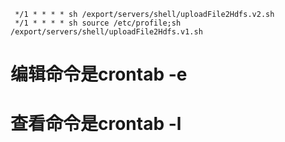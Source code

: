 ```
 */1 * * * * sh /export/servers/shell/uploadFile2Hdfs.v2.sh
 */1 * * * * sh source /etc/profile;sh /export/servers/shell/uploadFile2Hdfs.v1.sh
```

# 编辑命令是crontab -e
# 查看命令是crontab -l